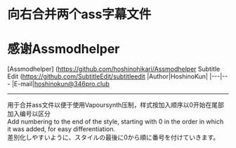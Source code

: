 # 向右合并两个ass字幕文件


# 感谢Assmodhelper
[Assmodhelper] (https://github.com/hoshinohikari/Assmodhelper
Subtitle Edit (https://github.com/SubtitleEdit/subtitleedit
|Author|HoshinoKun|
|---|---
|E-mail|hoshinokun@346pro.club
****

用于合并ass文件以便于使用Vapoursynth压制，样式按加入顺序以0开始在尾部加入编号以区分  
Add numbering to the end of the style, starting with 0 in the order in which it was added, for easy differentiation.  
差別化しやすいように、スタイルの最後に0から順に番号を付けていきます。